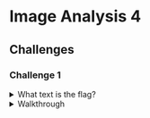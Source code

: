 # Image Analysis 4


## Challenges
### Challenge 1
<details>
<summary>What text is the flag?</summary>

</details>

<details>
<summary>Walkthrough</summary>

Use binwalk to extract any embedded data in the image.

```bash
binwalk --dd=".*" image.png
```
- `--dd=".*"` - extract all file types

</details>
